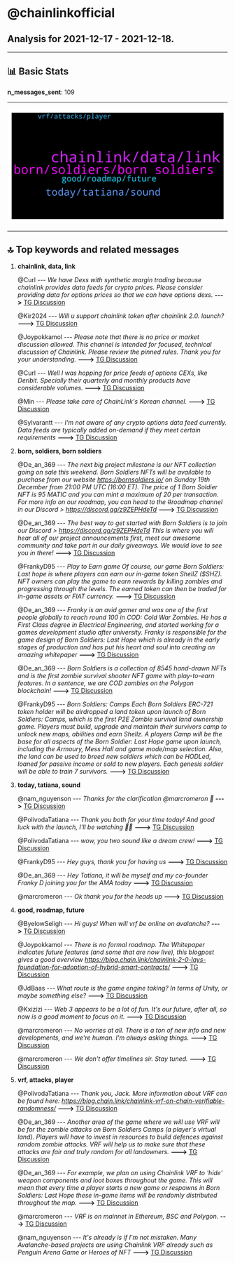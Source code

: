 # **@chainlinkofficial**
 ## Analysis for **2021-12-17** - **2021-12-18**.

---

## 📊 **Basic Stats**

**n_messages_sent**: 109

---
![wordcloud](chainlinkofficial_1Days_wordcloud.png)

---


## 🔝 **Top keywords and related messages**

1. **chainlink, data, link**

    @Curl --- *We have Dexs with synthetic margin trading because chainlink provides data feeds for crypto prices. Please consider providing data for options prices so that we can have options dexs.* **--->** [TG Discussion](https://t.me/chainlinkofficial/355820)

    @Kir2024 --- *Will u support chainlink token after chainlink 2.0. launch?* **--->** [TG Discussion](https://t.me/chainlinkofficial/356027)

    @Joypokkamol --- *Please note that there is no price or market discussion allowed. This channel is intended for focused, technical discussion of Chainlink. Please review the pinned rules. Thank you for your understanding.* **--->** [TG Discussion](https://t.me/chainlinkofficial/356026)

    @Curl --- *Well I was hopping for price feeds of options CEXs, like Deribit. Specially their quarterly and monthly products have considerable volumes.* **--->** [TG Discussion](https://t.me/chainlinkofficial/355845)

    @Min --- *Please take care of ChainLink's Korean channel.* **--->** [TG Discussion](https://t.me/chainlinkofficial/355682)

    @Sylvarantt --- *I'm not aware of any crypto options data feed currently. Data feeds are typically added on-demand if they meet certain requirements* **--->** [TG Discussion](https://t.me/chainlinkofficial/355813)

2. **born, soldiers, born soldiers**

    @De_an_369 --- *The next big project milestone is our NFT collection going on sale this weekend.  Born Soldiers NFTs will be available to purchase from our website https://bornsoldiers.io/ on Sunday 19th December from 21:00 PM UTC (16:00 ET).  The price of 1 Born Soldier NFT is 95 MATIC and you can mint a maximum of 20 per transaction.  For more info on our roadmap, you can head to the #roadmap channel in our Discord > https://discord.gg/z9ZEPHdeTd* **--->** [TG Discussion](https://t.me/chainlinkofficial/355778)

    @De_an_369 --- *The best way to get started with Born Soldiers is to join our Discord > https://discord.gg/z9ZEPHdeTd  This is where you will hear all of our project announcements first, meet our awesome community and take part in our daily giveaways. We would love to see you in there!* **--->** [TG Discussion](https://t.me/chainlinkofficial/355773)

    @FrankyD95 --- *Play to Earn game  Of course, our game Born Soldiers: Last hope is where players can earn our in-game token ShellZ ($SHZ). NFT owners can play the game to earn rewards by killing zombies and progressing through the levels. The earned token can then be traded for in-game assets or FIAT currency.* **--->** [TG Discussion](https://t.me/chainlinkofficial/355744)

    @De_an_369 --- *Franky is an avid gamer and was one of the first people globally to reach round 100 in COD: Cold War Zombies. He has a First Class degree in Electrical Engineering, and started working for a games development studio after university.  Franky is responsible for the game design of Born Soldiers: Last Hope which is already in the early stages of production and has put his heart and soul into creating an amazing whitepaper* **--->** [TG Discussion](https://t.me/chainlinkofficial/355717)

    @De_an_369 --- *Born Soldiers is a collection of 8545 hand-drawn NFTs and is the first zombie survival shooter NFT game with play-to-earn features.  In a sentence, we are COD zombies on the Polygon blockchain!* **--->** [TG Discussion](https://t.me/chainlinkofficial/355726)

    @FrankyD95 --- *Born Soldiers: Camps  Each Born Soldiers ERC-721 token holder will be airdropped a land token upon launch of Born Soldiers: Camps, which is the first P2E Zombie survival land ownership game. Players must build, upgrade and maintain their survivors camp to unlock new maps, abilities and earn Shellz. A players Camp will be the base for all aspects of the Born Soldier: Last Hope game upon launch, including the Armoury, Mess Hall and game mode/map selection.  Also, the land can be used to breed new soldiers which can be HODLed, loaned for passive income or sold to new players. Each genesis soldier will be able to train 7 survivors.* **--->** [TG Discussion](https://t.me/chainlinkofficial/355748)

3. **today, tatiana, sound**

    @nam_nguyenson --- *Thanks for the clarification @marcromeron 💪* **--->** [TG Discussion](https://t.me/chainlinkofficial/355698)

    @PolivodaTatiana --- *Thank you both for your time today! And good luck with the launch, I'll be watching 👀🤩* **--->** [TG Discussion](https://t.me/chainlinkofficial/355788)

    @PolivodaTatiana --- *wow, you two sound like a dream crew!* **--->** [TG Discussion](https://t.me/chainlinkofficial/355720)

    @FrankyD95 --- *Hey guys, thank you for having us* **--->** [TG Discussion](https://t.me/chainlinkofficial/355710)

    @De_an_369 --- *Hey Tatiana, it will be myself and my co-founder Franky D joining you for the AMA today* **--->** [TG Discussion](https://t.me/chainlinkofficial/355708)

    @marcromeron --- *Ok thank you for the heads up* **--->** [TG Discussion](https://t.me/chainlinkofficial/355683)

4. **good, roadmap, future**

    @ByelowSeligh --- *Hi guys! When will vrf be online on avalanche?* **--->** [TG Discussion](https://t.me/chainlinkofficial/355684)

    @Joypokkamol --- *There is no formal roadmap. The Whitepaper indicates future features (and some that are now live), this blogpost gives a good overview https://blog.chain.link/chainlink-2-0-lays-foundation-for-adoption-of-hybrid-smart-contracts/* **--->** [TG Discussion](https://t.me/chainlinkofficial/355802)

    @JdBaas --- *What route is the game engine taking? In terms of Unity, or maybe something else?* **--->** [TG Discussion](https://t.me/chainlinkofficial/355752)

    @Kxizizi --- *Web 3 appears to be a lot of fun. It's our future, after all, so now is a good moment to focus on it.* **--->** [TG Discussion](https://t.me/chainlinkofficial/355724)

    @marcromeron --- *No worries at all. There is a ton of new info and new developments, and we're human. I'm always asking things.* **--->** [TG Discussion](https://t.me/chainlinkofficial/355699)

    @marcromeron --- *We don't offer timelines sir. Stay tuned.* **--->** [TG Discussion](https://t.me/chainlinkofficial/355692)

5. **vrf, attacks, player**

    @PolivodaTatiana --- *Thank you, Jack. More information about VRF can be found here: https://blog.chain.link/chainlink-vrf-on-chain-verifiable-randomness/* **--->** [TG Discussion](https://t.me/chainlinkofficial/355765)

    @De_an_369 --- *Another area of the game where we will use VRF will be for the zombie attacks on Born Soldiers Camps (a player's virtual land). Players will have to invest in resources to build defences against random zombie attacks. VRF will help us to make sure that these attacks are fair and truly random for all landowners.* **--->** [TG Discussion](https://t.me/chainlinkofficial/355764)

    @De_an_369 --- *For example, we plan on using Chainlink VRF to 'hide' weapon components and loot boxes throughout the game. This will mean that every time a player starts a new game or respawns in Born Soldiers: Last Hope these in-game items will be randomly distributed throughout the map.* **--->** [TG Discussion](https://t.me/chainlinkofficial/355763)

    @marcromeron --- *VRF is on mainnet in Ethereum, BSC and Polygon.* **--->** [TG Discussion](https://t.me/chainlinkofficial/355693)

    @nam_nguyenson --- *It's already is if I'm not mistaken. Many Avalanche-based projects are using Chainlink VRF already such as Penguin Arena Game or Heroes of NFT* **--->** [TG Discussion](https://t.me/chainlinkofficial/355688)

